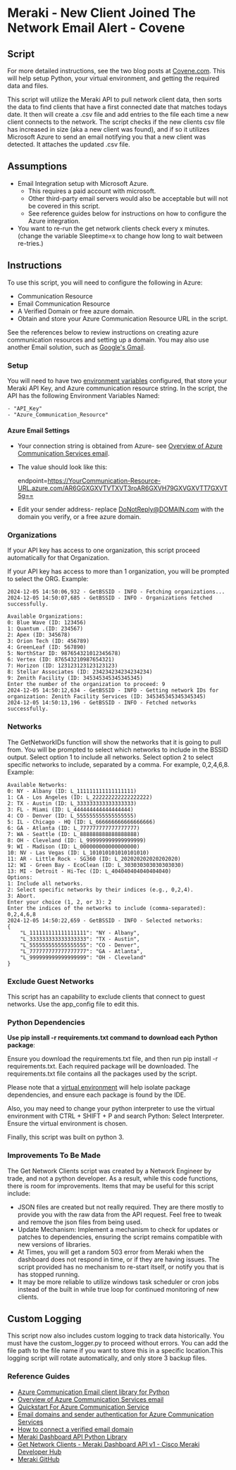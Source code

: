 #  Meraki - New Client Joined The Network Email Alert - Covene
## Script
For more detailed instructions, see the two blog posts at [Covene.com](https://covene.com/gather-network-clients-pt-1/). This will help setup Python, your virtual environment, and getting the required data and files.

This script will utilize the Meraki API to pull network client data, then sorts the data to find clients that have a first connected date that matches todays date. It then will create a .csv file and add entries to the file each time a new client connects to the network. The script checks if the new clients csv file has increased in size (aka a new client was found), and if so it utilizes Microsoft Azure to send an email notifying you that a new client was detected. It attaches the updated .csv file. 

## Assumptions

- Email Integration setup with Microsoft Azure.
    - This requires a paid account with microsoft.
    - Other third-party email servers would also be acceptable but will not be covered in this script. 
    - See reference guides below for instructions on how to configure the Azure integration.
- You want to re-run the get network clients check every x minutes. (change the variable Sleeptime=x to change how long to wait between re-tries.) 


## Instructions
 To use this script, you will  need to configure the following in Azure:
- Communication Resource
- Email Communication Resource
- A Verified Domain or free azure domain.
- Obtain and store your Azure Communication Resource URL in the script.


See the references below to review instructions on creating azure communication resources and setting up a domain. You may also use another Email solution, such as [Google's Gmail](https://mailtrap.io/blog/python-send-email-gmail/).

### Setup
You will need to have two [environment variables](https://www.freecodecamp.org/news/python-env-vars-how-to-get-an-environment-variable-in-python/) configured, that store your Meraki API Key, and Azure communication resource string. In the script, the API has the following Environment Variables Named:

    - "API_Key"
    - "Azure_Communication_Resource"


#### Azure Email Settings

- Your connection string is obtained from Azure- see [Overview of Azure Communication Services email](https://learn.microsoft.com/en-us/azure/communication-services/concepts/email/email-overview). 
- The value should look like this: 
    
    

    endpoint=https://YourCommunication-Resource-URL.azure.com/AR6GGXGXVTVTXVT3roAR6GXVH79GXVGXVTT7GXVT5g==
    
      
- Edit your sender address- replace DoNotReply@DOMAIN.com with the domain you verify, or a free azure domain.


### Organizations
If your API key has access to one organization, this script proceed automatically for that Organization. 

If your API key has access to more than 1 organization, you will be prompted to select the ORG. Example:

    2024-12-05 14:50:06,932 - GetBSSID - INFO - Fetching organizations...
    2024-12-05 14:50:07,685 - GetBSSID - INFO - Organizations fetched successfully.

    Available Organizations:
    0: Blue Wave (ID: 123456)
    1: Quantum .(ID: 234567)
    2: Apex (ID: 345678)
    3: Orion Tech (ID: 456789)
    4: GreenLeaf (ID: 567890)
    5: NorthStar ID: 987654321012345678)
    6: Vertex (ID: 876543210987654321)
    7: Horizon (ID: 123123123123123123)
    8: Stellar Associates (ID: 234234234234234234)
    9: Zenith Facility (ID: 345345345345345345)
    Enter the number of the organization to proceed: 9
    2024-12-05 14:50:12,634 - GetBSSID - INFO - Getting network IDs for organization: Zenith Facility Services (ID: 345345345345345345)
    2024-12-05 14:50:13,196 - GetBSSID - INFO - Fetched networks successfully.

### Networks
The GetNetworkIDs function will show the networks that it is going to pull from. You will be prompted to select which networks to include in the BSSID output. Select option 1 to include all networks. Select option 2 to select specific networks to include, separated by a comma. For example, 0,2,4,6,8. Example:

    Available Networks:
    0: NY - Albany (ID: L_111111111111111111)
    1: CA - Los Angeles (ID: L_222222222222222222)
    2: TX - Austin (ID: L_333333333333333333)
    3: FL - Miami (ID: L_444444444444444444)
    4: CO - Denver (ID: L_555555555555555555)
    5: IL - Chicago - HQ (ID: L_666666666666666666)
    6: GA - Atlanta (ID: L_777777777777777777)
    7: WA - Seattle (ID: L_888888888888888888)
    8: OH - Cleveland (ID: L_999999999999999999)
    9: WI - Madison (ID: L_000000000000000000)
    10: NV - Las Vegas (ID: L_101010101010101010)
    11: AR - Little Rock - SG360 (ID: L_202020202020202020)
    12: WI - Green Bay - EcoClean (ID: L_303030303030303030)
    13: MI - Detroit - Hi-Tec (ID: L_404040404040404040)
    Options:
    1: Include all networks.
    2: Select specific networks by their indices (e.g., 0,2,4).
    3: Abort.
    Enter your choice (1, 2, or 3): 2
    Enter the indices of the networks to include (comma-separated): 0,2,4,6,8
    2024-12-05 14:50:22,659 - GetBSSID - INFO - Selected networks:
    {
        "L_111111111111111111": "NY - Albany",
        "L_333333333333333333": "TX - Austin",
        "L_555555555555555555": "CO - Denver",
        "L_777777777777777777": "GA - Atlanta",
        "L_999999999999999999": "OH - Cleveland"
    }


### Exclude Guest Networks
This script has an capability to exclude clients that connect to guest networks. Use the app_config file to edit this.


### Python Dependencies
**Use pip install -r requirements.txt command to download each Python package**:

Ensure you download the requirements.txt file, and then run pip install -r requirements.txt. Each required package will be downloaded. The requirements.txt file contains all the packages used by the script. 

Please note that a [virtual environment](https://docs.python.org/3/library/venv.html) will help isolate package dependencies, and ensure each package is found by the IDE.

Also, you may need to change your python interpreter to use the virtual environment with CTRL + SHIFT + P and search Python: Select Interpreter. Ensure the virtual environment is chosen. 

Finally, this script was built on python 3. 

### Improvements To Be Made
The Get Network Clients script was created by a Network Engineer by trade, and not a python developer. As a result, while this code functions, there is room for improvements. Items that may be useful for this script include:
- JSON files are created but not really required. They are there mostly to provide you with the raw data from the API request. Feel free to tweak and remove the json files from being used. 
- Update Mechanism: Implement a mechanism to check for updates or patches to dependencies, ensuring the script remains compatible with new versions of libraries.
- At Times, you will get a random 503 error from Meraki when the dashboard does not respond in time, or if they are having issues. The script provided has no mechanism to re-start itself, or notify you that is has stopped running. 
- It may be more reliable to utilize windows task scheduler or cron jobs instead of the built in while true loop for continued monitoring of new clients.

## Custom Logging
This script now also includes custom logging to track data historically. You must have the custom_logger.py to proceed without errors. You can add the file path to the file name if you want to store this in a specific location.This logging script will rotate automatically, and only store 3 backup files. 

### Reference Guides
- [Azure Communication Email client library for Python](https://learn.microsoft.com/en-us/python/api/overview/azure/communication-email-readme?view=azure-python/)
- [Overview of Azure Communication Services email](https://learn.microsoft.com/en-us/azure/communication-services/concepts/email/email-overview)
- [Quickstart For Azure Communication Service](https://learn.microsoft.com/en-us/azure/communication-services/quickstarts/email/create-email-communication-resource?pivots=platform-azp)
- [Email domains and sender authentication for Azure Communication Services](https://learn.microsoft.com/en-us/azure/communication-services/concepts/email/email-domain-and-sender-authentication)
- [How to connect a verified email domain](https://learn.microsoft.com/en-us/azure/communication-services/quickstarts/email/connect-email-communication-resource?pivots=azure-portal)
- [Meraki Dashboard API Python Library](https://developer.cisco.com/meraki/api-v1/python/)
- [Get Network Clients - Meraki Dashboard API v1 - Cisco Meraki Developer Hub](https://developer.cisco.com/meraki/api-v1/get-network-clients/)
- [Meraki GitHub](https://github.com/meraki/dashboard-api-python/blob/main/README.md)
